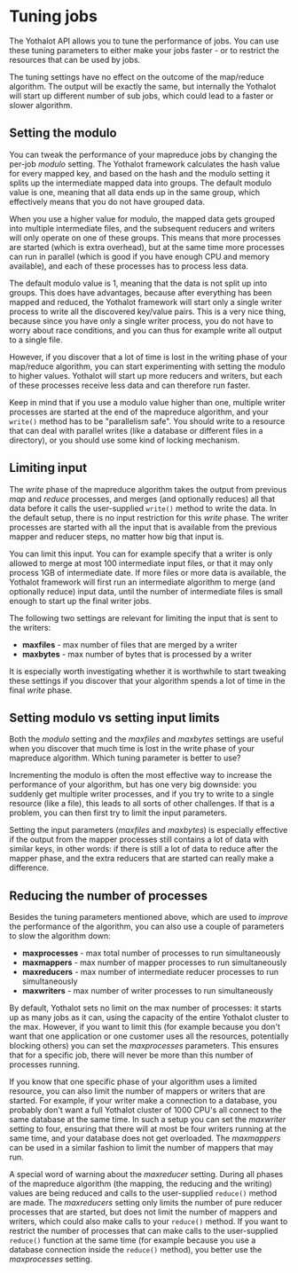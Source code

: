 # Tuning jobs

The Yothalot API allows you to tune the performance of jobs. You can use
these tuning parameters to either make your jobs faster - or to restrict the 
resources that can be used by jobs.

The tuning settings have no effect on the outcome of the map/reduce algorithm.
The output will be exactly the same, but internally the Yothalot will start
up different number of sub jobs, which could lead to a faster or slower
algorithm.


## Setting the modulo

You can tweak the performance of your mapreduce jobs by changing the per-job
*modulo* setting. The Yothalot framework calculates the hash value for every 
mapped key, and based on the hash and the modulo setting it splits up the 
intermediate mapped data into groups. The default modulo value is one, meaning 
that all data ends up in the same group, which effectively means that you do not 
have grouped data.

When you use a higher value for modulo, the mapped data gets grouped into multiple
intermediate files, and the subsequent reducers and writers will only operate
on one of these groups. This means that more processes are started (which is 
extra overhead), but at the same time more processes can run in parallel (which
is good if you have enough CPU and memory available), and each of these processes
has to process less data.

The default modulo value is 1, meaning that the data is not split up into groups.
This does have advantages, because after everything has been mapped and reduced, 
the Yothalot framework will start only a single writer process to write all the 
discovered key/value pairs. This is a very nice thing, because since you have
only a single writer process, you do not have to worry about race conditions, and 
you can thus for example write all output to a single file.

However, if you discover that a lot of time is lost in the writing phase
of your map/reduce algorithm, you can start experimenting with setting the modulo
to higher values. Yothalot will start up more reducers and writers, but each 
of these processes receive less data and can therefore run faster. 

Keep in mind that if you use a modulo value higher than one, multiple writer 
processes are started at the end of the mapreduce algorithm, and your `write()` 
method has to be "parallelism safe". You should write to a resource that can 
deal with parallel writes (like a database or different files in a directory), 
or you should use some kind of locking mechanism.


## Limiting input

The *write* phase of the mapreduce algorithm takes the output from previous *map* 
and *reduce* processes, and merges (and optionally reduces) all that data before 
it calls the user-supplied `write()` method to write the data. In the default 
setup, there is no input restriction for this *write* phase. The writer processes
are started with all the input that is available from the previous mapper and 
reducer steps, no matter how big that input is.

You can limit this input. You can for example specify that a writer is only
allowed to merge at most 100 intermediate input files, or that it may only
process 1GB of intermediate date. If more files or more data is available, the
Yothalot framework will first run an intermediate algorithm to merge (and optionally
reduce) input data, until the number of intermediate files is small enough to
start up the final writer jobs. 

The following two settings are relevant for limiting the input that is sent
to the writers:

* **maxfiles** - max number of files that are merged by a writer
* **maxbytes** - max number of bytes that is processed by a writer

It is especially worth investigating whether it is worthwhile to start tweaking
these settings if you discover that your algorithm spends a lot of time in
the final *write* phase.


## Setting modulo vs setting input limits

Both the *modulo* setting and the *maxfiles* and *maxbytes* settings are
useful when you discover that much time is lost in the write phase of your
mapreduce algorithm. Which tuning parameter is better to use?

Incrementing the modulo is often the most effective way to increase the 
performance of your algorithm, but has one very big downside: you suddenly get
multiple writer processes, and if you try to write to a single resource (like
a file), this leads to all sorts of other challenges. If that is a problem, 
you can then first try to limit the input parameters.

Setting the input parameters (*maxfiles* and *maxbytes*) is especially effective 
if the output from the mapper processes still contains a lot of data with 
similar keys, in other words: if there is still a lot of data to reduce after
the mapper phase, and the extra reducers that are started can really make
a difference.


## Reducing the number of processes

Besides the tuning parameters mentioned above, which are used to *improve* the
performance of the algorithm, you can also use a couple of parameters to slow
the algorithm down:

* **maxprocesses** - max total number of processes to run simultaneously
* **maxmappers** - max number of mapper processes to run simultaneously
* **maxreducers** - max number of intermediate reducer processes to run simultaneously
* **maxwriters** - max number of writer processes to run simultaneously

By default, Yothalot sets no limit on the max number of processes: it starts
up as many jobs as it can, using the capacity of the entire Yothalot cluster to 
the max. However, if you want to limit this (for example because you don't want 
that one application or one customer uses all the resources, potentially blocking 
others) you can set the *maxprocesses* parameters. This ensures that for a
specific job, there will never be more than this number of processes running.

If you know that one specific phase of your algorithm uses a limited resource, 
you can also limit the number of mappers or writers that are started. For example,
if your writer make a connection to a database, you probably don't want a full
Yothalot cluster of 1000 CPU's all connect to the same database at the same time.
In such a setup you can set the *maxwriter* setting to four, ensuring that
there will at most be four writers running at the same time, and your database
does not get overloaded. The *maxmappers* can be used in a similar fashion to
limit the number of mappers that may run.

A special word of warning about the *maxreducer* setting. During all phases of 
the mapreduce algorithm (the mapping, the reducing and the writing) values are 
being reduced and calls to the user-supplied `reduce()` method are made. The 
*maxreducers* setting only limits the number of pure reducer processes that 
are started, but does not limit the number of mappers and writers, which could
also make calls to your `reduce()` method. If you want to restrict the number of 
processes that can make calls to the user-supplied `reduce()` function at the 
same time (for example because you use a database connection inside the 
`reduce()` method), you better use the *maxprocesses* setting.
